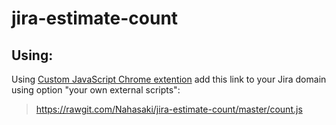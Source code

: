 # jira-estimate-count

## Using:
Using [Custom JavaScript Chrome extention](https://chrome.google.com/webstore/detail/custom-javascript-for-web/poakhlngfciodnhlhhgnaaelnpjljija)
add this link to your Jira domain using option "your own external scripts":
>https://rawgit.com/Nahasaki/jira-estimate-count/master/count.js
